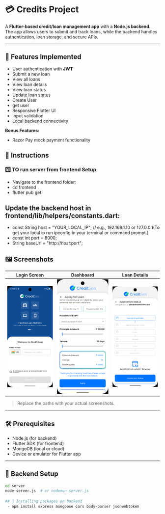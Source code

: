 # 💳 Credits Project

A **Flutter-based credit/loan management app** with a **Node.js backend**.  
The app allows users to submit and track loans, while the backend handles authentication, loan storage, and secure APIs.

---

## 🎯 Features Implemented

- User authentication with **JWT**  
- Submit a new loan  
- View all loans  
- View loan details
- View loan status
- Update loan status
- Create User
- get user
- Responsive Flutter UI  
- Input validation  
- Local backend connectivity  

**Bonus Features:**  
- Razor Pay mock payment functionality

 ## 📝 Instructions

### 1️⃣ TO run server from frontend Setup
 - Navigate to the frontend folder:
 - cd frontend
 - flutter pub get
## Update the backend host in frontend/lib/helpers/constants.dart:
 - const String host = "YOUR_LOCAL_IP"; // e.g., 192.168.1.10 or 127.0.0.1(To get your local ip run ipconfig in your terminal or command prompt.)
 - const int port = 8000;
 - String baseUrl = "http://$host:$port";

## 🖼 Screenshots

| Login Screen | Dashboard | Loan Details |
|--------------|-----------|--------------|
| ![Login](frontend/assets/screenshots/login.png) | ![Apply Loan](frontend/assets/screenshots/apply_loan.png) | ![Loan Status](frontend/assets/screenshots/aplication.png) |

> Replace the paths with your actual screenshots.

---

## 🛠 Prerequisites

- Node.js (for backend)  
- Flutter SDK (for frontend)  
- MongoDB (local or cloud)  
- Device or emulator for Flutter app  

---

## 🔹 Backend Setup

```bash
cd server
node server.js  # or nodemon server.js

## 🔹 Installing packages on backend
 - npm install express mongoose cors body-parser jsonwebtoken





